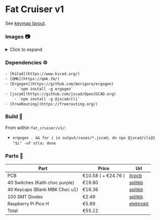 # Fat Cruiser v1

<div align="center">

<!-- ![Logo](./images/fat_cruiser_v1.png) -->

</div>

See [keymap layout](./qmk/readme.md).

### Images :camera:

<details>
  <summary>Click to expand</summary>
  <div align="center">
    <img src="./images/kicad.jpg" />
  </div>
<div align="center">
</details>

### Dependencies :gear:

    - [KiCad](https://www.kicad.org/)
    - [QMK](https://qmk.fm/)
    - [Ergogen](https://github.com/berigora/ergogen)
        - `npm install -g ergogen`
    - [jscad](https://github.com/jscad/OpenJSCAD.org)
        - `npm install -g @jscad/cli`
    - [FreeRouting](https://freerouting.org/)

### Build :hammer:

From within `fat_cruiser/v1/`:

- `ergogen . && for i in output/cases/*.jscad; do npx @jscad/cli@1 "$i" -of stla; done`

### Parts :nut_and_bolt:

| Part                                                    | Price                  | Url                                                                                                                        |
|----------------                                         | ---------------        | ---------------                                                                                                            |
| PCB                                                     | €10.58 ( + €24.76 )    | [jlcpcb](https://jlcpcb.com/)                                                                                              |
| 40 Switches (Kalih choc purple)                         | €19.80                 | [splitkb](https://splitkb.com/products/kailh-low-profile-choc-switches?variant=47265452458331)                             |
| 40 Keycaps (Blank MBK Choc u1)                          | €16.36                 | [splitkb](https://splitkb.com/products/blank-mbk-choc-low-profile-keycaps?variant=31811491987533)                          |
| 100 SMT Diodes                                          | €2.49                  | [splitkb](https://splitkb.com/products/smd-diodes?variant=42283984027907)                                                  |
| Raspberry Pi Pico H                                     | €5.89                  | [elektrokit](https://www.electrokit.com/en/raspberry-pi-pico-h)                                                            |
| Total                                                   | €55.12                 |                                                                                                                            |
